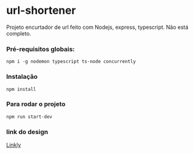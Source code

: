 # url-shortener
Projeto encurtador de url feito com Nodejs, express, typescript. 
Não está completo.

### Pré-requisitos globais:
`npm i -g nodemon typescript ts-node concurrently`

### Instalação
`npm install` 

### Para rodar o projeto
`npm run start-dev`

### link do design
[Linkly](https://www.figma.com/community/file/1238543222697425130/URL-Shorter-Website-Design)